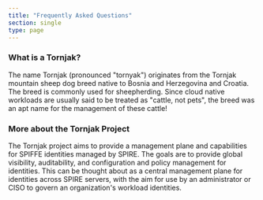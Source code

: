 ```yaml
---
title: "Frequently Asked Questions"
section: single
type: page
---
```


### What is a Tornjak?

The name Tornjak (pronounced "tornyak") originates from the Tornjak mountain sheep dog breed native to Bosnia and Herzegovina and Croatia. The breed is commonly used for sheepherding. Since cloud native workloads are usually said to be treated as "cattle, not pets", the breed was an apt name for the management of these cattle!

### More about the Tornjak Project

The Tornjak project aims to provide a management plane and capabilities for SPIFFE identities managed by SPIRE. The goals are to provide global visibility, auditability, and configuration and policy management for identities. This can be thought about as a central management plane for identities across SPIRE servers, with the aim for use by an administrator or CISO to govern an organization's workload identities.


